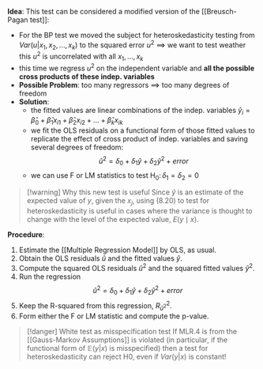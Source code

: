 **Idea**:
This test can be considered a modified version of the [[Breusch-Pagan test]]:
- For the BP test we moved the subject for heteroskedasticity testing from $Var(u|x_1,x_2,...,x_k)$ to the squared error $u^2$ $\implies$ we want to test weather this $u^2$ is uncorrelated with all $x_{1},\dots,x_{k}$
- this time we regress $u^2$ on the independent variable and **all the possible cross products of these indep. variables**
- **Possible Problem**: too many regressors $\implies$ too many degrees of freedom
- **Solution**: 
	- the fitted values are linear combinations of the indep. variables $\hat{y}_{i}=\hat{\beta}_{0}+\hat{\beta}_{1}x_{i1}+\hat{\beta}_{2}x_{i2}+...+\hat{\beta}_{k}x_{ik}$
	- we fit the OLS residuals on a functional form of those fitted values to replicate the effect of cross product of indep. variables and saving several degrees of freedom: $$\hat{u}^2=\delta_0+\delta_1\hat{y}+\delta_2\hat{y}^2+error$$
	- we can use F or LM statistics to test $\mathrm H_0\colon\delta_1=\delta_2=0$

>[!warning] Why this new test is useful
>Since $\hat{y}$ is an estimate of the expected value of $y$, given the $x_j$, using (8.20) to test for heteroskedasticity is useful in cases where the variance is thought to change with the level of the expected value, $E(y \mid x)$.

**Procedure**:
1. Estimate the [[Multiple Regression Model]] by OLS, as usual. 
2. Obtain the OLS residuals $\hat{u}$ and the fitted values $\hat{y}$. 
3. Compute the squared OLS residuals $\hat{u}^2$ and the squared fitted values $\hat{y}^2$. 
4. Run the regression $$\hat{u}^2=\delta_0+\delta_1\hat{y}+\delta_2\hat{y}^2+error$$
5. Keep the R-squared from this regression, $R_{\hat{u}^2}^2$. 
6. Form either the F or LM statistic and compute the p-value.

>[!danger] White test as misspecification test
>If MLR.4 is from the [[Gauss-Markov Assumptions]] is violated (in particular, if the functional form of $\mathbb{E}(y|x)$ is misspecified) then a test for heteroskedasticity can reject H0, even if $Var(y|x)$ is constant!

